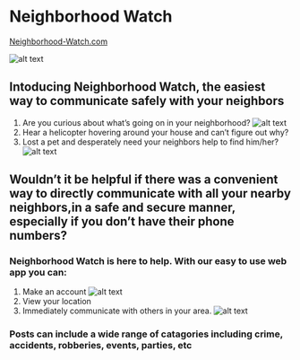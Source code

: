 # Neighborhood Watch

[Neighborhood-Watch.com](https://neighbors-client.herokuapp.com/ "Google's Homepage")

![alt text](https://github.com/thinkful-ei26/neighborhood-watch-client/blob/feature-private-messages/public/Neighborhood_2.png "Sims")


## Intoducing Neighborhood Watch, the easiest way to communicate safely with your neighbors

1. Are you curious about what’s going on in your neighborhood? ![alt text](https://github.com/thinkful-ei26/neighborhood-watch-client/blob/feature-private-messages/public/friends.jpg "friends")
2. Hear a helicopter hovering around your house and can’t figure out why?
3. Lost a pet and desperately need your neighbors help to find him/her? ![alt text](https://github.com/thinkful-ei26/neighborhood-watch-client/blob/feature-private-messages/public/lost.jpg "lost")

## Wouldn’t it be helpful if there was a convenient way to directly communicate with all your nearby neighbors,in a safe and secure manner, especially if you don’t have their phone numbers?



### Neighborhood Watch is here to help. With our easy to use web app you can:
1. Make an account ![alt text](https://github.com/thinkful-ei26/neighborhood-watch-client/blob/feature-private-messages/public/login.png "login")
2. View your location
3. Immediately communicate with others in your area. ![alt text](https://github.com/thinkful-ei26/neighborhood-watch-client/blob/feature-private-messages/public/posts.png "posts")

### Posts can include a wide range of catagories including crime, accidents, robberies, events, parties, etc
